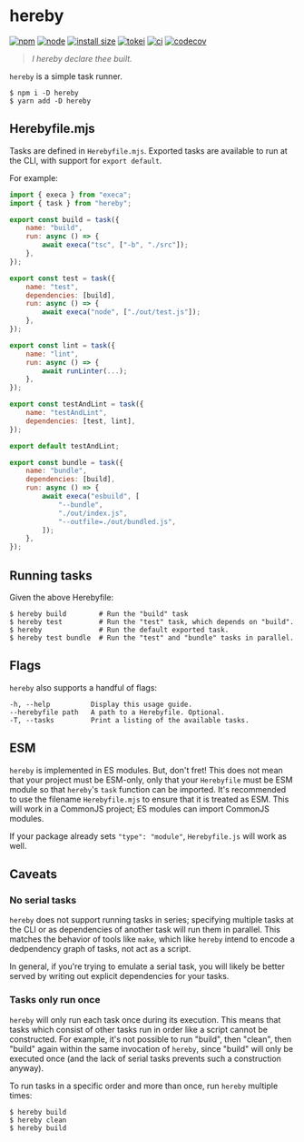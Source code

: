 # hereby

[![npm](https://img.shields.io/npm/v/hereby.svg)](https://npmjs.com/package/hereby)
[![node](https://img.shields.io/node/v/hereby.svg)](https://nodejs.org)
[![install size](https://packagephobia.com/badge?p=hereby)](https://packagephobia.com/result?p=hereby)
[![tokei](https://img.shields.io/endpoint?url=https://raw.githubusercontent.com/jakebailey/hereby/gh-pages/tokei.json)](https://github.com/XAMPPRocky/tokei)
[![ci](https://github.com/jakebailey/hereby/actions/workflows/ci.yml/badge.svg)](https://github.com/jakebailey/hereby/actions/workflows/ci.yml)
[![codecov](https://codecov.io/gh/jakebailey/hereby/branch/main/graph/badge.svg?token=YL2Z1uk5dh)](https://codecov.io/gh/jakebailey/hereby)

> _I hereby declare thee built._

`hereby` is a simple task runner.

```
$ npm i -D hereby
$ yarn add -D hereby
```

## Herebyfile.mjs

Tasks are defined in `Herebyfile.mjs`. Exported tasks are available to run at
the CLI, with support for `export default`.

For example:

```js
import { execa } from "execa";
import { task } from "hereby";

export const build = task({
    name: "build",
    run: async () => {
        await execa("tsc", ["-b", "./src"]);
    },
});

export const test = task({
    name: "test",
    dependencies: [build],
    run: async () => {
        await execa("node", ["./out/test.js"]);
    },
});

export const lint = task({
    name: "lint",
    run: async () => {
        await runLinter(...);
    },
});

export const testAndLint = task({
    name: "testAndLint",
    dependencies: [test, lint],
});

export default testAndLint;

export const bundle = task({
    name: "bundle",
    dependencies: [build],
    run: async () => {
        await execa("esbuild", [
            "--bundle",
            "./out/index.js",
            "--outfile=./out/bundled.js",
        ]);
    },
});
```

## Running tasks

Given the above Herebyfile:

```
$ hereby build        # Run the "build" task
$ hereby test         # Run the "test" task, which depends on "build".
$ hereby              # Run the default exported task.
$ hereby test bundle  # Run the "test" and "bundle" tasks in parallel.
```

## Flags

`hereby` also supports a handful of flags:

```
-h, --help          Display this usage guide.
--herebyfile path   A path to a Herebyfile. Optional.
-T, --tasks         Print a listing of the available tasks.
```

## ESM

`hereby` is implemented in ES modules. But, don't fret! This does not mean that
your project must be ESM-only, only that your `Herebyfile` must be ESM module so
that `hereby`'s `task` function can be imported. It's recommended to use the
filename `Herebyfile.mjs` to ensure that it is treated as ESM. This will work in
a CommonJS project; ES modules can import CommonJS modules.

If your package already sets `"type": "module"`, `Herebyfile.js` will work as
well.

## Caveats

### No serial tasks

`hereby` does not support running tasks in series; specifying multiple tasks at
the CLI or as dependencies of another task will run them in parallel. This
matches the behavior of tools like `make`, which like `hereby` intend to encode
a dedpendency graph of tasks, not act as a script.

In general, if you're trying to emulate a serial task, you will likely be better
served by writing out explicit dependencies for your tasks.

### Tasks only run once

`hereby` will only run each task once during its execution. This means that
tasks which consist of other tasks run in order like a script cannot be
constructed. For example, it's not possible to run "build", then "clean", then
"build" again within the same invocation of `hereby`, since "build" will only be
executed once (and the lack of serial tasks prevents such a construction
anyway).

To run tasks in a specific order and more than once, run `hereby` multiple
times:

```
$ hereby build
$ hereby clean
$ hereby build
```

